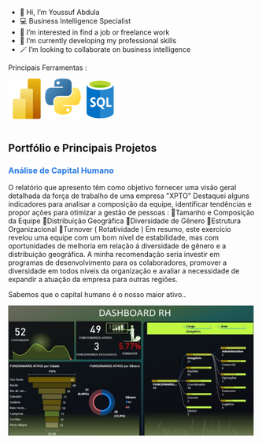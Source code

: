 

- 👋 Hi, I’m Youssuf Abdula
-  💻 Business Intelligence Specialist 
- 👀 I’m interested in find a job or freelance work
- 🌱 I’m currently developing my professional skills
- 🪄 I’m looking to collaborate on business intelligence 

Principais Ferramentas :
<div style="display: flex; flex-direction: row;">
  <img width="75" src="https://github.com/youssuf-ops/AlbiClick.Portfolio/blob/main/power%20bi.png?raw=true">
  <img width="75" src="https://github.com/youssuf-ops/AlbiClick.Portfolio/blob/main/python.png?raw=true">
  <img width="75" src="https://github.com/youssuf-ops/AlbiClick.Portfolio/blob/main/sql.png?raw=true">
</div>

<br> 
<h2>Portfólio e Principais Projetos</h2>
<h3 style="color:#2a7ae2; font-weight:bold;">Análise de Capital Humano</h3>
<p>O relatório que apresento têm como objetivo fornecer uma visão geral detalhada da força de trabalho de uma empresa "XPTO" Destaquei alguns indicadores para analisar a composição da equipe, identificar tendências e propor ações para otimizar a gestão de pessoas : 
📌Tamanho e Composição da Equipe
📌Distribuição Geográfica 
📌Diversidade de Gênero 
📌Estrutura Organizacional 
📌Turnover ( Rotatividade ) 
Em resumo, este exercício revelou uma equipe com um bom nível de estabilidade, mas com oportunidades de melhoria em relação á diversidade de gênero e a distribuição geográfica. 
A minha recomendação seria investir em programas de desenvolvimento para os colaboradores, promover a diversidade em todos níveis da organização e avaliar a necessidade de expandir a atuação da empresa para outras regiões. 

 Sabemos que o capital humano é o nosso maior ativo..</p>

<img align="left" width="500" src="https://github.com/youssuf-ops/AlbiClick.Portfolio/blob/main/dashboard%20rh.jpg?raw=true">





<!---
youssuf-ops/youssuf-ops is a ✨ special ✨ repository because its `README.md` (this file) appears on your GitHub profile.
You can click the Preview link to take a look at your changes.
--->

